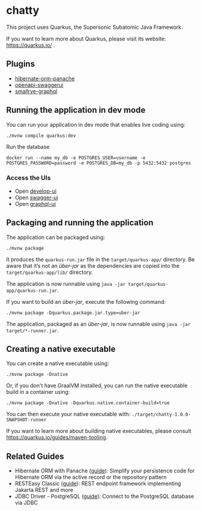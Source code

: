 # chatty

This project uses Quarkus, the Supersonic Subatomic Java Framework.

If you want to learn more about Quarkus, please visit its website: https://quarkus.io/ .

## Plugins

- [hibernate-orm-panache](https://quarkus.io/guides/hibernate-orm-panache#first-an-example)
- [openapi-swaggerui](https://quarkus.io/guides/openapi-swaggerui)
- [smallrye-graphql](https://quarkus.io/guides/smallrye-graphql#introspect)


## Running the application in dev mode

You can run your application in dev mode that enables live coding using:
```shell script
./mvnw compile quarkus:dev
```

Run the database
```shell script
docker run --name my_db -e POSTGRES_USER=username -e POSTGRES_PASSWORD=password -e POSTGRES_DB=my_db -p 5432:5432 postgres
```

### Access the UIs
 * Open [develop-ui](http://localhost:8080/q/dev/)
 * Open [swagger-ui](http://localhost:8080/q/swagger-ui/)
 * Open [graphql-ui](http://localhost:8080/q/graphql-ui/)


## Packaging and running the application

The application can be packaged using:
```shell script
./mvnw package
```
It produces the `quarkus-run.jar` file in the `target/quarkus-app/` directory.
Be aware that it’s not an _über-jar_ as the dependencies are copied into the `target/quarkus-app/lib/` directory.

The application is now runnable using `java -jar target/quarkus-app/quarkus-run.jar`.

If you want to build an _über-jar_, execute the following command:
```shell script
./mvnw package -Dquarkus.package.jar.type=uber-jar
```

The application, packaged as an _über-jar_, is now runnable using `java -jar target/*-runner.jar`.

## Creating a native executable

You can create a native executable using: 
```shell script
./mvnw package -Dnative
```

Or, if you don't have GraalVM installed, you can run the native executable build in a container using: 
```shell script
./mvnw package -Dnative -Dquarkus.native.container-build=true
```

You can then execute your native executable with: `./target/chatty-1.0.0-SNAPSHOT-runner`

If you want to learn more about building native executables, please consult https://quarkus.io/guides/maven-tooling.

## Related Guides

- Hibernate ORM with Panache ([guide](https://quarkus.io/guides/hibernate-orm-panache)): Simplify your persistence code for Hibernate ORM via the active record or the repository pattern
- RESTEasy Classic ([guide](https://quarkus.io/guides/resteasy)): REST endpoint framework implementing Jakarta REST and more
- JDBC Driver - PostgreSQL ([guide](https://quarkus.io/guides/datasource)): Connect to the PostgreSQL database via JDBC
